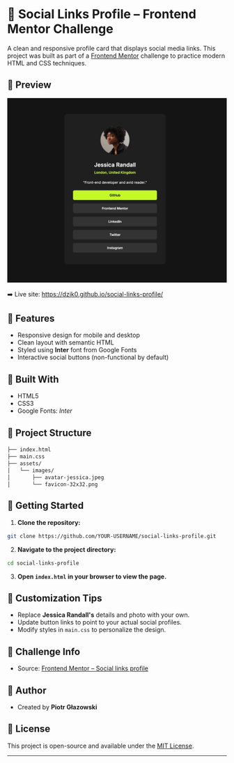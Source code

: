 # 🔗 Social Links Profile – Frontend Mentor Challenge

A clean and responsive profile card that displays social media links. This project was built as part of a [Frontend Mentor](https://www.frontendmentor.io) challenge to practice modern HTML and CSS techniques.

## 📸 Preview

![Profile Preview](./screenshot.png)

➡️ Live site: https://dzik0.github.io/social-links-profile/

## 🌟 Features

- Responsive design for mobile and desktop
- Clean layout with semantic HTML
- Styled using **Inter** font from Google Fonts
- Interactive social buttons (non-functional by default)

## 🧱 Built With

- HTML5
- CSS3
- Google Fonts: _Inter_

## 📁 Project Structure

```
├── index.html
├── main.css
├── assets/
│   └── images/
│       ├── avatar-jessica.jpeg
│       └── favicon-32x32.png
```

## 🚀 Getting Started

1. **Clone the repository:**

```bash
git clone https://github.com/YOUR-USERNAME/social-links-profile.git
```

2. **Navigate to the project directory:**

```bash
cd social-links-profile
```

3. **Open `index.html` in your browser to view the page.**

## 🧪 Customization Tips

- Replace **Jessica Randall's** details and photo with your own.
- Update button links to point to your actual social profiles.
- Modify styles in `main.css` to personalize the design.

## 🎯 Challenge Info

- Source: [Frontend Mentor – Social links profile](https://www.frontendmentor.io/challenges/social-links-profile-UG32l9m6dQ)

## 👤 Author

- Created by **Piotr Głazowski**

## 📄 License

This project is open-source and available under the [MIT License](LICENSE).

---
